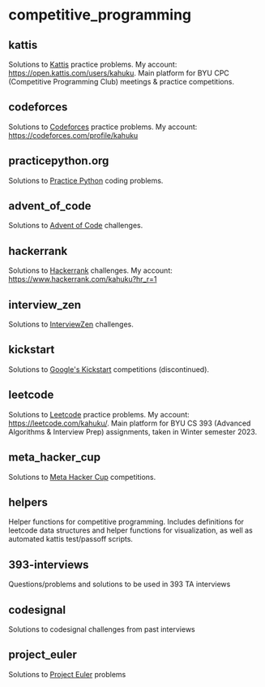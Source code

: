 # competitive_programming

## kattis
Solutions to [Kattis](http://open.kattis.com) practice problems. My account: <https://open.kattis.com/users/kahuku>.
Main platform for BYU CPC (Competitive Programming Club) meetings & practice competitions.

## codeforces
Solutions to [Codeforces](https://codeforces.com/) practice problems. My account: <https://codeforces.com/profile/kahuku>

## practicepython.org
Solutions to [Practice Python](https://www.practicepython.org/) coding problems.

## advent_of_code
Solutions to [Advent of Code](https://adventofcode.com) challenges. 

## hackerrank
Solutions to [Hackerrank](https://www.hackerrank.com/) challenges. My account: <https://www.hackerrank.com/kahuku?hr_r=1>

## interview_zen
Solutions to [InterviewZen](https://www.interviewzen.com/) challenges.

## kickstart
Solutions to [Google's Kickstart](https://codingcompetitions.withgoogle.com/kickstart) competitions (discontinued).

## leetcode
Solutions to [Leetcode](https://leetcode.com/explore/) practice problems. My account: <https://leetcode.com/kahuku/>.
Main platform for BYU CS 393 (Advanced Algorithms & Interview Prep) assignments, taken in Winter semester 2023.

## meta_hacker_cup
Solutions to [Meta Hacker Cup](https://www.facebook.com/codingcompetitions/hacker-cup/) competitions. 

## helpers
Helper functions for competitive programming. Includes definitions for leetcode data structures and helper functions for visualization, as well as automated kattis test/passoff scripts.

## 393-interviews
Questions/problems and solutions to be used in 393 TA interviews

## codesignal
Solutions to codesignal challenges from past interviews

## project_euler
Solutions to [Project Euler](https://projecteuler.net/) problems